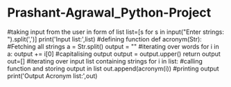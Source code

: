 # Prashant-Agrawal_Python-Project
#taking input from the user in form of list
list=[s for s in input("Enter strings: ").split(',')]
print('Input list:',list)
#defining function
def acronym(Str):
    #Fetching all strings
    a = Str.split()
    output = ""
    #iterating over words
    for i in a:
        output += i[0]
    #capitalising output
    output = output.upper()
    return output
out=[]
#iterating over input list containing strings
for i in list:
    #calling function and storing output in list
    out.append(acronym(i))
#printing output
print('Output Acronym list:',out)
